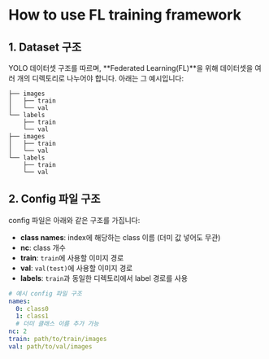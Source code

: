 # How to use FL training framework

## 1. Dataset 구조

YOLO 데이터셋 구조를 따르며, **Federated Learning(FL)**을 위해 데이터셋을 여러 개의 디렉토리로 나누어야 합니다. 아래는 그 예시입니다:

```
├── images
│   ├── train
│   └── val
└── labels
    ├── train
    └── val
├── images
│   ├── train
│   └── val
└── labels
    ├── train
    └── val
```
## 2. Config 파일 구조

config 파일은 아래와 같은 구조를 가집니다:

- **class names**: index에 해당하는 class 이름 (더미 값 넣어도 무관)
- **nc**: class 개수
- **train**: `train`에 사용할 이미지 경로
- **val**: `val(test)`에 사용할 이미지 경로
- **labels**: `train`과 동일한 디렉토리에서 label 경로를 사용

```yaml
# 예시 config 파일 구조
names:
  0: class0
  1: class1
  # 더미 클래스 이름 추가 가능
nc: 2
train: path/to/train/images
val: path/to/val/images
